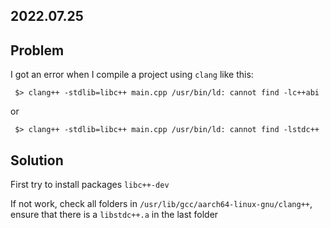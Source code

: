 2022.07.25
---

## Problem

I got an error when I compile a project using `clang` like this:

```
 $> clang++ -stdlib=libc++ main.cpp /usr/bin/ld: cannot find -lc++abi
```

or 

```
 $> clang++ -stdlib=libc++ main.cpp /usr/bin/ld: cannot find -lstdc++
```

## Solution

First try to install packages `libc++-dev`

If not work, check all folders in `/usr/lib/gcc/aarch64-linux-gnu/clang++`, ensure that there is a `libstdc++.a` in the last folder


